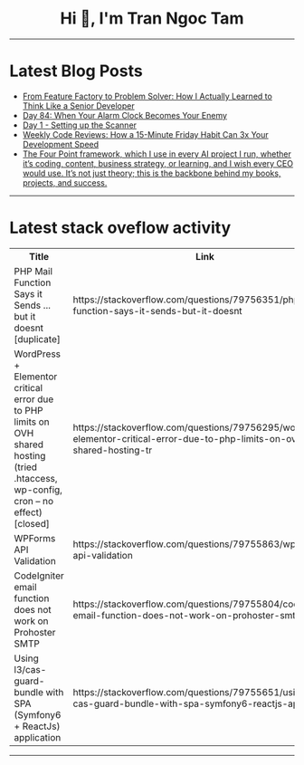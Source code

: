 <h1 align="center">Hi 👋, I'm Tran Ngoc Tam</h1>

---

# Latest Blog Posts 
<!-- BLOG-POST-LIST:START -->
- [From Feature Factory to Problem Solver: How I Actually Learned to Think Like a Senior Developer](https://dev.to/nirmitkotadiya/from-feature-factory-to-problem-solver-how-i-actually-learned-to-think-like-a-senior-developer-453c)
- [Day 84: When Your Alarm Clock Becomes Your Enemy](https://dev.to/casperday11/day-84-when-your-alarm-clock-becomes-your-enemy-1973)
- [Day 1 - Setting up the Scanner](https://dev.to/lahari_tenneti_4a8a082e9c/day-1-setting-up-the-scanner-45l2)
- [Weekly Code Reviews: How a 15-Minute Friday Habit Can 3x Your Development Speed](https://dev.to/teamcamp/weekly-code-reviews-how-a-15-minute-friday-habit-can-3x-your-development-speed-1l96)
- [The Four Point framework, which I use in every AI project I run, whether it’s coding, content, business strategy, or learning, and I wish every CEO would use. It’s not just theory; this is the backbone behind my books, projects, and success.](https://dev.to/jaideepparashar/the-four-point-framework-i-use-in-every-ai-project-i-run-whether-its-coding-content-business-53d8)
<!-- BLOG-POST-LIST:END -->

---

# Latest stack oveflow activity
<table>
  <tr><th>Title</th><th>Link</th></tr>
  <!-- STACKOVERFLOW:START --><tr><td>PHP Mail Function Says it Sends ... but it doesnt [duplicate]</td><td>https://stackoverflow.com/questions/79756351/php-mail-function-says-it-sends-but-it-doesnt</td></tr><tr><td>WordPress + Elementor critical error due to PHP limits on OVH shared hosting &lpar;tried .htaccess, wp-config, cron – no effect&rpar; [closed]</td><td>https://stackoverflow.com/questions/79756295/wordpress-elementor-critical-error-due-to-php-limits-on-ovh-shared-hosting-tr</td></tr><tr><td>WPForms API Validation</td><td>https://stackoverflow.com/questions/79755863/wpforms-api-validation</td></tr><tr><td>CodeIgniter email function does not work on Prohoster SMTP</td><td>https://stackoverflow.com/questions/79755804/codeigniter-email-function-does-not-work-on-prohoster-smtp</td></tr><tr><td>Using l3/cas-guard-bundle with SPA &lpar;Symfony6 + ReactJs&rpar; application</td><td>https://stackoverflow.com/questions/79755651/using-l3-cas-guard-bundle-with-spa-symfony6-reactjs-application</td></tr><!-- STACKOVERFLOW:END -->
</table>

---


